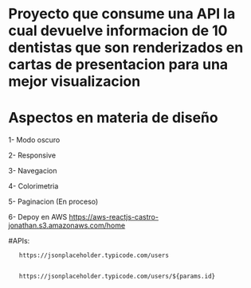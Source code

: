 # Proyecto que consume una API la cual devuelve informacion de 10 dentistas que son renderizados en cartas de presentacion para una mejor visualizacion

# Aspectos en materia de diseño 

1- Modo oscuro

2- Responsive

3- Navegacion

4- Colorimetria

5- Paginacion (En proceso)

6- Depoy en AWS https://aws-reactjs-castro-jonathan.s3.amazonaws.com/home

#APIs: 
       
       https://jsonplaceholder.typicode.com/users
       

       https://jsonplaceholder.typicode.com/users/${params.id}
